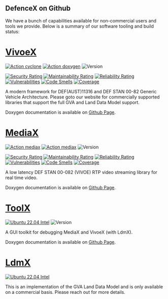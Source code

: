## DefenceX on Github

We have a bunch of capabilities available for non-commercial users and tools we provide. Below is a summary of our software tooling and build status:

# [VivoeX](https://github.com/DefenceX/VivoeX)
[![Action cyclone](https://github.com/DefenceX/VivoeX/actions/workflows/build-ubuntu-amd64-cyclone.yaml/badge.svg)](https://github.com/DefenceX/VivoeX/actions/workflows/build-ubuntu-amd64-cyclone.yaml)
[![Action doxygen](https://github.com/DefenceX/VivoeX/actions/workflows/build-doxygen.yaml/badge.svg)](https://github.com/DefenceX/VivoeX/actions/workflows/build-doxygen.yaml)
![Version](https://defencex.github.io/VivoeX/version.svg)

[![Security Rating](https://sonarcloud.io/api/project_badges/measure?project=DefenceX_VivoeX&metric=security_rating)](https://sonarcloud.io/summary/new_code?id=DefenceX_VivoeX)
[![Maintainability Rating](https://sonarcloud.io/api/project_badges/measure?project=DefenceX_VivoeX&metric=sqale_rating)](https://sonarcloud.io/summary/new_code?id=DefenceX_VivoeX)
[![Reliability Rating](https://sonarcloud.io/api/project_badges/measure?project=DefenceX_VivoeX&metric=reliability_rating)](https://sonarcloud.io/summary/new_code?id=DefenceX_VivoeX)
[![Vulnerabilities](https://sonarcloud.io/api/project_badges/measure?project=DefenceX_VivoeX&metric=vulnerabilities)](https://sonarcloud.io/summary/new_code?id=DefenceX_VivoeX)
[![Code Smells](https://sonarcloud.io/api/project_badges/measure?project=DefenceX_VivoeX&metric=code_smells)](https://sonarcloud.io/summary/new_code?id=DefenceX_VivoeX)
[![Coverage](https://sonarcloud.io/api/project_badges/measure?project=DefenceX_VivoeX&metric=coverage)](https://sonarcloud.io/summary/new_code?id=DefenceX_VivoeX)

A modern framework for DEF(AUST)11316 and DEF STAN 00-82 Generic Vehicle Architecture. Please goto our website for commercially supported libraries that support the full GVA and Land Data Model support.

Doxygen documentation is available on [Github Page](https://defencex.github.io/VivoeX).

# [MediaX](https://github.com/DefenceX/MediaX)
[![Action mediax](https://github.com/DefenceX/MediaX/actions/workflows/build-ubuntu-20.04-amd64.yaml/badge.svg)](https://github.com/DefenceX/MediaX/actions/workflows/build-ubuntu-20.04-amd64.yaml)
[![Action mediax](https://github.com/DefenceX/MediaX/actions/workflows/build-ubuntu-22.04-amd64.yaml/badge.svg)](https://github.com/DefenceX/MediaX/actions/workflows/build-ubuntu-22.04-amd64.yaml)
![Version](https://defencex.github.io/MediaX/version.svg)

[![Security Rating](https://sonarcloud.io/api/project_badges/measure?project=DefenceX_MediaX&metric=security_rating)](https://sonarcloud.io/summary/new_code?id=DefenceX_MediaX)
[![Maintainability Rating](https://sonarcloud.io/api/project_badges/measure?project=DefenceX_MediaX&metric=sqale_rating)](https://sonarcloud.io/summary/new_code?id=DefenceX_MediaX)
[![Reliability Rating](https://sonarcloud.io/api/project_badges/measure?project=DefenceX_MediaX&metric=reliability_rating)](https://sonarcloud.io/summary/new_code?id=DefenceX_MediaX)
[![Vulnerabilities](https://sonarcloud.io/api/project_badges/measure?project=DefenceX_MediaX&metric=vulnerabilities)](https://sonarcloud.io/summary/new_code?id=DefenceX_MediaX)
[![Code Smells](https://sonarcloud.io/api/project_badges/measure?project=DefenceX_MediaX&metric=code_smells)](https://sonarcloud.io/summary/new_code?id=DefenceX_MediaX)
[![Coverage](https://sonarcloud.io/api/project_badges/measure?project=DefenceX_MediaX&metric=coverage)](https://sonarcloud.io/summary/new_code?id=DefenceX_MediaX)

A low latency DEF STAN 00-082 (VIVOE) RTP video streaming library for real time video.

Doxygen documentation is available on [Github Page](https://defencex.github.io/MediaX).

# [ToolX](https://github.com/DefenceX/ToolX)
[![Ubuntu 22.04 Intel](https://github.com/DefenceX/ToolX/actions/workflows/build%20ubuntu%2022.04.yaml/badge.svg)](https://github.com/DefenceX/ToolX/actions/workflows/build%20ubuntu%2022.04.yaml)
![Version](https://defencex.github.io/ToolX/version.svg)

A GUI toolkit for debugging MediaX and VivoeX (with LdmX). 

Doxygen documentation is available on [Github Page](https://defencex.github.io/ToolX).

# [LdmX](https://github.com/DefenceX/LdmX)
[![Ubuntu 22.04 Intel](https://github.com/DefenceX/ToolX/actions/workflows/build%20ubuntu%2022.04.yaml/badge.svg)](https://github.com/DefenceX/ToolX/actions/workflows/build%20ubuntu%2022.04.yaml)

This is an implementation of the GVA Land Data Model and is only available on a commercial basis. Please reach out for more details.


